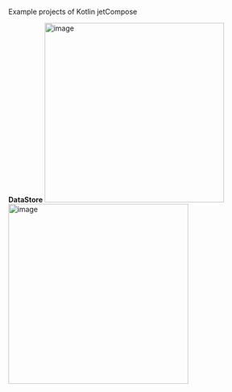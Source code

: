 Example projects of Kotlin jetCompose 

**DataStore**
<img width="356" alt="image" src="https://github.com/user-attachments/assets/4315f535-1c39-43ee-b788-2ac38187b902">
<img width="357" alt="image" src="https://github.com/user-attachments/assets/203de9e4-64fd-478a-8254-b0dc4a891d52">

